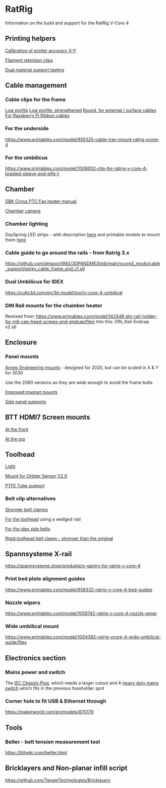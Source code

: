 # RatRig
Information on the build and support for the RatRig V-Core 4

## Printing helpers
[Calibration of printer accuracy X-Y](https://www.printables.com/model/546871-calicross-a-handy-tool-for-3d-printer-dimensional-)

[Filament retention clips](https://www.printables.com/model/568122-grandpas-favorite-spring-loaded-filament-clip)

[Dual material support testing](https://www.printables.com/model/606939-support-magic-perfect-petgpla-supports-a-support-t)

## Cable management
### Cable clips for the frame
[Low profile](https://www.printables.com/model/216287-3030-cable-clip-profile-cover/comments)
[Low profile, strengthened](https://www.printables.com/model/856356-3030-cable-clip-remix-for-added-strength)
[Round, for external / surface cables](https://www.printables.com/model/724965-cable-clip-for-3030-profile)
[For Raspberry Pi Ribbon cables](https://www.printables.com/model/777357-3030-low-profile-ribbon-cable-clip)

### For the underside
https://www.printables.com/model/955325-cable-tray-mount-ratrig-vcore-4

### For the umbilicus
https://www.printables.com/model/1008002-clip-for-ratrig-v-core-4-braided-sleeve-and-ptfe-t

## Chamber

[DBK Cirrus PTC Fan heater manual](https://docs.rs-online.com/3518/0900766b80f46a29.pdf)

[Chamber camera](https://www.printables.com/model/934095-ratrig-v-core-4-chamber-camera)

### Chamber lighting
DaySpring LED strips - with description [here](https://us.ratrig.com/rat-rig-dayspring-led-light-strip-pcb-310mm-24v-by-vector3d.html) and printable models to mount them [here](https://github.com/AdamV3D/Dayspring)

### Cable guide to go around the rails - from Ratrig 3.x
https://github.com/dmason1992/3DPANDME/blob/main/vcore3_mods/cable_support/perky_cable_frame_end_v1.stl

### Dual Umbilicus for IDEX
https://cults3d.com/en/3d-model/tool/v-core-4-umbilical

### DIN Rail mounts for the chamber heater
Remixed from: https://www.printables.com/model/142448-din-rail-holder-for-m6-cap-head-screws-and-endcap/files
Into this: DIN_Rail-Endcap v2.stl

## Enclosure

### Panel mounts
[Annex Engineering mounts](https://github.com/Annex-Engineering/Annex-Engineering_User_Mods/tree/c73acdda56535898fb3aef6b62998388e0c51670/Printers/All_Printers/annex_dev-Panel_2020_Clips_and_Hinges) - designed for 2020, but can be scaled in X & Y for 3030

Use the 2060 versions as they are wide enough to avoid the frame bolts

[Improved magnet mounts](https://www.printables.com/model/954417-ratrig-vcore-4-magnet-holder-mod)

[Side panel supports](https://www.printables.com/model/996444-ratrig-vcore4-panel-holder)

## BTT HDMI7 Screen mounts
[At the front](https://www.printables.com/model/954381-btt-hdmi7-mount-for-ratrig-vcore-4)

[At the top](https://www.printables.com/model/1022459-btt-hdmi7-corner-mount-for-ratrig-vcore-4)

## Toolhead 
[Light](https://www.printables.com/model/956804-headlamps-nozzle-lighting-for-ratrig-v-core-4-tool)

[Mount for Orbiter Sensor V2.0](https://www.printables.com/model/1073413-guide-ratrig-v-core-4-smart-filament-sensor-spacer)

[PTFE Tube support](https://www.printables.com/model/1080617-rat-rig-v-core-4-ptfe-tube-support-for-smart-senso)

### Belt clip alternatives
[Stronger belt clamps](https://www.printables.com/model/1068663-sturdier-ratrig-4-vcore-front-clamp-with-more-clam)

[For the toolhead](https://www.printables.com/model/1130157-ratrig-vcore4-toolhead-belt-clip) using a wedged nail

[For the idex side belts](https://www.printables.com/model/1136101-ratrig-vcore4-toolhead-belt-clip)

[Rigid toolhead belt clamp - stronger than the original](https://www.printables.com/model/993378-ratrig-v-core-4-rigid-toolhead-belt-clamp/comments)

## Spannsysteme X-rail
https://spannsysteme.shop/produkte/x-gantry-for-ratrig-v-core-4

### Print bed plate alignment guides
https://www.printables.com/model/958332-ratrig-v-core-4-bed-guides

### Nozzle wipers
https://www.printables.com/model/1059742-ratrig-v-core-4-nozzle-wiper

### Wide umbilical mount
https://www.printables.com/model/1004382-ratrig-vcore-4-wide-umbilical-guide/files

## Electronics section

### Mains power and switch
The [IEC Chassis Plug](https://www.jaycar.com.au/iec-fuse-chassis-male-power-plug-with-switch/p/PP4003), which needs a larger cutout
and
A [heavy duty mains switch](https://www.jaycar.com.au/spst-ip56-heavy-duty-toggle-switch/p/ST0581) which fits in the previous fuseholder spot

### Corner hole to fit USB & Ethernet through
https://makerworld.com/en/models/870176

## Tools
### Belter - belt tension measurement tool
https://bttwiki.com/belter.html

## Bricklayers and Non-planar infill script
https://github.com/TengerTechnologies/Bricklayers
